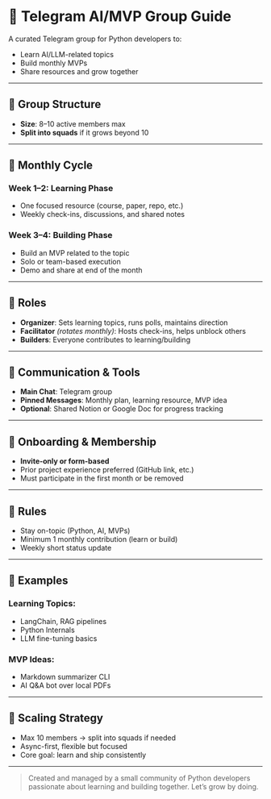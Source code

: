 # 🧠 Telegram AI/MVP Group Guide

A curated Telegram group for Python developers to:
- Learn AI/LLM-related topics
- Build monthly MVPs
- Share resources and grow together

---

## 👥 Group Structure

- **Size**: 8–10 active members max  
- **Split into squads** if it grows beyond 10

---

## 📆 Monthly Cycle

### Week 1–2: Learning Phase
- One focused resource (course, paper, repo, etc.)
- Weekly check-ins, discussions, and shared notes

### Week 3–4: Building Phase
- Build an MVP related to the topic
- Solo or team-based execution
- Demo and share at end of the month

---

## 🧩 Roles

- **Organizer**: Sets learning topics, runs polls, maintains direction
- **Facilitator** *(rotates monthly)*: Hosts check-ins, helps unblock others
- **Builders**: Everyone contributes to learning/building

---

## 💬 Communication & Tools

- **Main Chat**: Telegram group
- **Pinned Messages**: Monthly plan, learning resource, MVP idea
- **Optional**: Shared Notion or Google Doc for progress tracking

---

## 🚪 Onboarding & Membership

- **Invite-only or form-based**
- Prior project experience preferred (GitHub link, etc.)
- Must participate in the first month or be removed

---

## 📜 Rules

- Stay on-topic (Python, AI, MVPs)
- Minimum 1 monthly contribution (learn or build)
- Weekly short status update

---

## 🧠 Examples

### Learning Topics:
- LangChain, RAG pipelines
- Python Internals
- LLM fine-tuning basics

### MVP Ideas:
- Markdown summarizer CLI
- AI Q&A bot over local PDFs

---

## 🧭 Scaling Strategy

- Max 10 members → split into squads if needed
- Async-first, flexible but focused
- Core goal: learn and ship consistently

---

> Created and managed by a small community of Python developers passionate about learning and building together. Let’s grow by doing.
